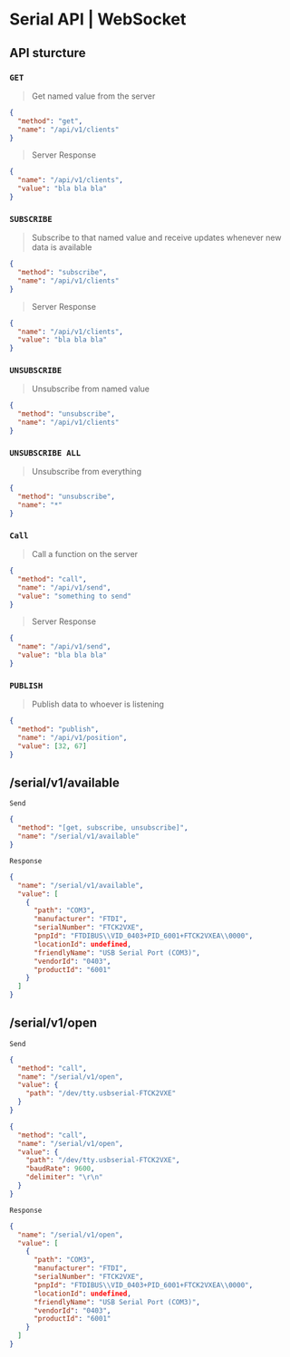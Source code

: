 # Serial API | WebSocket

## API sturcture

### `GET`

> Get named value from the server

```json
{
  "method": "get",
  "name": "/api/v1/clients"
}
```

> Server Response

```json
{
  "name": "/api/v1/clients",
  "value": "bla bla bla"
}
```

### `SUBSCRIBE`

> Subscribe to that named value and receive updates whenever new data is available

```json
{
  "method": "subscribe",
  "name": "/api/v1/clients"
}
```

> Server Response

```json
{
  "name": "/api/v1/clients",
  "value": "bla bla bla"
}
```

### `UNSUBSCRIBE`

> Unsubscribe from named value

```json
{
  "method": "unsubscribe",
  "name": "/api/v1/clients"
}
```

### `UNSUBSCRIBE ALL`

> Unsubscribe from everything

```json
{
  "method": "unsubscribe",
  "name": "*"
}
```

### `Call`

> Call a function on the server

```json
{
  "method": "call",
  "name": "/api/v1/send",
  "value": "something to send"
}
```

> Server Response

```json
{
  "name": "/api/v1/send",
  "value": "bla bla bla"
}
```

### `PUBLISH`

> Publish data to whoever is listening

```json
{
  "method": "publish",
  "name": "/api/v1/position",
  "value": [32, 67]
}
```

## /serial/v1/available

`Send`

```json
{
  "method": "[get, subscribe, unsubscribe]",
  "name": "/serial/v1/available"
}
```

`Response`

```json
{
  "name": "/serial/v1/available",
  "value": [
    {
      "path": "COM3",
      "manufacturer": "FTDI",
      "serialNumber": "FTCK2VXE",
      "pnpId": "FTDIBUS\\VID_0403+PID_6001+FTCK2VXEA\\0000",
      "locationId": undefined,
      "friendlyName": "USB Serial Port (COM3)",
      "vendorId": "0403",
      "productId": "6001"
    }
  ]
}
```

## /serial/v1/open

`Send`

```json
{
  "method": "call",
  "name": "/serial/v1/open",
  "value": {
    "path": "/dev/tty.usbserial-FTCK2VXE"
  }
}
```

```json
{
  "method": "call",
  "name": "/serial/v1/open",
  "value": {
    "path": "/dev/tty.usbserial-FTCK2VXE",
    "baudRate": 9600,
    "delimiter": "\r\n"
  }
}
```

`Response`

```json
{
  "name": "/serial/v1/open",
  "value": [
    {
      "path": "COM3",
      "manufacturer": "FTDI",
      "serialNumber": "FTCK2VXE",
      "pnpId": "FTDIBUS\\VID_0403+PID_6001+FTCK2VXEA\\0000",
      "locationId": undefined,
      "friendlyName": "USB Serial Port (COM3)",
      "vendorId": "0403",
      "productId": "6001"
    }
  ]
}
```
